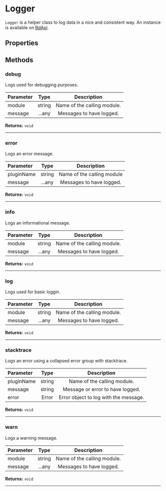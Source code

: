 # Logger

`Logger` is a helper class to log data in a nice and consistent way. An instance is available on [BdApi](./bdapi).

## Properties



## Methods

### debug
Logs used for debugging purposes.

| Parameter |  Type  |       Description      |
|:----------|:------:|:----------------------:|
module|string|Name of the calling module.
message|...any|Messages to have logged.

**Returns:** `void`
___

### error
Logs an error message.

| Parameter |  Type  |       Description      |
|:----------|:------:|:----------------------:|
pluginName|string|Name of the calling module
message|...any|Messages to have logged.

**Returns:** `void`
___

### info
Logs an informational message.

| Parameter |  Type  |       Description      |
|:----------|:------:|:----------------------:|
module|string|Name of the calling module.
message|...any|Messages to have logged.

**Returns:** `void`
___

### log
Logs used for basic loggin.

| Parameter |  Type  |       Description      |
|:----------|:------:|:----------------------:|
module|string|Name of the calling module.
message|...any|Messages to have logged.

**Returns:** `void`
___

### stacktrace
Logs an error using a collapsed error group with stacktrace.

| Parameter |  Type  |       Description      |
|:----------|:------:|:----------------------:|
pluginName|string|Name of the calling module.
message|string|Message or error to have logged.
error|Error|Error object to log with the message.

**Returns:** `void`
___

### warn
Logs a warning message.

| Parameter |  Type  |       Description      |
|:----------|:------:|:----------------------:|
module|string|Name of the calling module.
message|...any|Messages to have logged.

**Returns:** `void`
___
